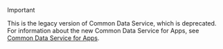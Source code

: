> [!IMPORTANT]
> This is the legacy version of Common Data Service, which is deprecated. For information about the new Common Data Service for Apps, see [Common Data Service for Apps](/powerapps/maker/common-data-service/data-platform-intro).
